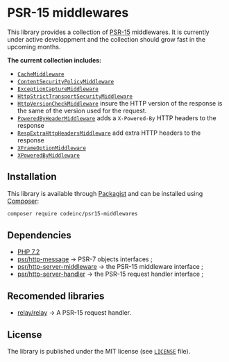 # PSR-15 middlewares 

This library provides a collection of [PSR-15](https://www.php-fig.org/psr/psr-15/) middlewares. It is currently under active developpment and the collection should grow fast in the upcoming months.

**The current collection includes:** 
* [`CacheMiddleware`](src/CacheMiddleware.php)
* [`ContentSecurityPolicyMiddleware`](src/ContentSecurityPolicyMiddleware.php)
* [`ExceptionCaptureMiddleware`](src/ExceptionCaptureMiddleware.php)
* [`HttpStrictTransportSecurityMiddleware`](src/StrictTransportSecurityMiddleware.php)
* [`HttpVersionCheckMiddleware`](src/HttpVersionCheckMiddleware.php) insure the HTTP version of the response is the same of the version used for the request.
* [`PoweredByHeaderMiddleware`](src/PoweredByHeaderMiddleware.php) adds a `X-Powered-By` HTTP headers to the response
* [`RespExtraHttpHeadersMiddleware`](src/RespExtraHttpHeadersMiddleware.php) add extra HTTP headers to the response
* [`XFrameOptionMiddleware`](src/XFrameOptionsMiddleware.php)
* [`XPoweredByMiddleware`](src/XPoweredByMiddleware.php)


## Installation

This library is available through [Packagist](https://packagist.org/packages/codeinc/psr15-middlewares) and can be installed using [Composer](https://getcomposer.org/): 

```bash
composer require codeinc/psr15-middlewares
```


## Dependencies 

* [PHP 7.2](http://php.net/releases/7_2_0.php)
* [psr/http-message](https://packagist.org/packages/psr/http-message) -> PSR-7 objects interfaces ;
* [psr/http-server-middleware](https://packagist.org/packages/psr/http-server-middleware) -> the PSR-15 middleware interface ;
* [psr/http-server-handler](https://packagist.org/packages/psr/http-server-handler) -> the PSR-15 request handler interface ;

## Recomended libraries

* [relay/relay](https://github.com/relayphp/Relay.Relay) -> A PSR-15 request handler.

## License

The library is published under the MIT license (see [`LICENSE`](LICENSE) file).